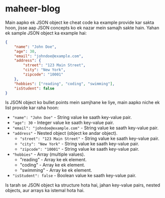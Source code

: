 # maheer-blog



Main aapko ek JSON object ke cheat code ka example provide kar sakta hoon, jisse aap JSON concepts ko ek nazar mein samajh sakte hain. Yahan ek sample JSON object ka example hai:

```json
{
    "name": "John Doe",
    "age": 30,
    "email": "johndoe@example.com",
    "address": {
        "street": "123 Main Street",
        "city": "New York",
        "zipcode": "10001"
    },
    "hobbies": ["reading", "coding", "swimming"],
    "isStudent": false
}
```

Is JSON object ko bullet points mein samjhane ke liye, main aapko niche ek list provide kar raha hoon:

- `"name": "John Doe"` - String value ke saath key-value pair.
- `"age": 30` - Integer value ke saath key-value pair.
- `"email": "johndoe@example.com"` - String value ke saath key-value pair.
- `"address"` - Nested object (object ke andar object).
  - `"street": "123 Main Street"` - String value ke saath key-value pair.
  - `"city": "New York"` - String value ke saath key-value pair.
  - `"zipcode": "10001"` - String value ke saath key-value pair.
- `"hobbies"` - Array (multiple values).
  - "reading" - Array ke ek element.
  - "coding" - Array ke ek element.
  - "swimming" - Array ke ek element.
- `"isStudent": false` - Boolean value ke saath key-value pair.

Is tarah se JSON object ka structure hota hai, jahan key-value pairs, nested objects, aur arrays ka istemal hota hai.